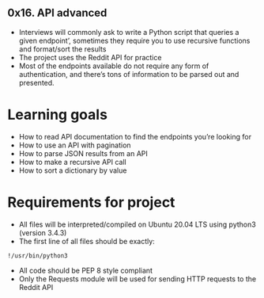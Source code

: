 ## 0x16. API advanced

- Interviews will commonly ask to write a Python script that queries a given endpoint’, sometimes they require you to use recursive functions and format/sort the results
- The project uses the Reddit API for practice
- Most of the endpoints available do not require any form of authentication, and there’s tons of information to be parsed out and presented.

# Learning goals
- How to read API documentation to find the endpoints you’re looking for
- How to use an API with pagination
- How to parse JSON results from an API
- How to make a recursive API call
- How to sort a dictionary by value

# Requirements for project
- All files will be interpreted/compiled on Ubuntu 20.04 LTS using python3 (version 3.4.3)
- The first line of all files should be exactly:
```
!/usr/bin/python3
```
- All code should be PEP 8 style compliant
- Only the Requests module will be used for sending HTTP requests to the Reddit API
